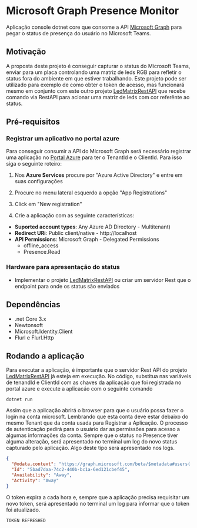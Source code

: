 # Microsoft Graph Presence Monitor

Aplicação console dotnet core que consome a API [Microsoft Graph](https://docs.microsoft.com/en-us/graph/overview) para pegar o status de presença do usuário no Microsoft Teams.

## Motivação
A proposta deste projeto é conseguir capturar o status do Microsoft Teams, enviar para um placa controlando uma matriz de leds RGB 	para refletir o status fora do ambiente em que estiver trabalhando. Este projeto pode ser utilizado para exemplo de como obter o token de acesso, mas funcionará mesmo em conjunto com este outro projeto [LedMatrixRestAPI](https://github.com/feokuma/LedMatrixRestAPI) que recebe comando via RestAPI para acionar uma matriz de leds com cor referênte ao status. 

## Pré-requisitos
### Registrar um aplicativo no portal azure

Para conseguir consumir a API do Microsoft Graph será necessário registrar uma aplicação no [Portal Azure](http://portal.azure.com) para ter o TenantId e o ClientId. Para isso siga o seguinte roteiro:

1) Nos **Azure Services** procure por "Azure Active Directory" e entre em suas configurações

2) Procure no menu lateral esquerdo a opção "App Registrations"

3) Click em "New registration"

4) Crie a aplicação com as seguinte características:
- **Suported account types**: Any Azure AD Directory - Multitenant)
- **Redirect URi**: Public client/native - http://localhost
- **API Permissions**: Microsoft Graph - Delegated Permissions
	- offline_access
	- Presence.Read


### Hardware para apresentação do status
- Implementar o projeto [LedMatrixRestAPI](https://github.com/feokuma/LedMatrixRestAPI) ou criar um servidor Rest que o endpoint para onde os status são enviados

## Dependências
- .net Core 3.x
- Newtonsoft
- Microsoft.Identity.Client
- Flurl e Flurl.Http


## Rodando a aplicação
Para executar a aplicação, é importante que o servidor Rest API do projeto [LedMatrixRestAPI](https://github.com/feokuma/LedMatrixRestAPI) já esteja em execução. 
No código, substitua nas variáveis de tenandId e ClientId com as chaves da aplicação que foi registrada no portal azure e execute a aplicacáo com o seguinte comando

```
dotnet run
```
Assim que a aplicação abrirá o browser para que o usuário possa fazer o login na conta microsoft. Lembrando que esta conta deve estar debaixo do mesmo Tenant que da conta usada para Registrar a Aplicação. O processo de autenticação pedirá para o usuário dar as permissões para acesso a algumas informações da conta.
Sempre que o status no Presence tiver alguma alteração, será apresentado no terminal um log do novo status capturado pelo aplicação. Algo deste tipo será apresentado nos logs.

```json
{
  "@odata.context": "https://graph.microsoft.com/beta/$metadata#users('5bad7daa-74c2-440b-bc1a-6ed121cbef45')/presence/$entity",
  "Id": "5bad7daa-74c2-440b-bc1a-6ed121cbef45",
  "Availability": "Away",
  "Activity": "Away"
}
```

O token expira a cada hora e, sempre que a aplicação precisa requisitar um novo token, será apresentado no terminal um log para informar que o token foi atualizado. 

```
TOKEN REFRESHED
```
